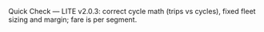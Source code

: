 Quick Check — LITE v2.0.3: correct cycle math (trips vs cycles), fixed fleet sizing and margin; fare is per segment.